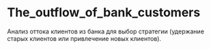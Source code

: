 # The_outflow_of_bank_customers
Анализ оттока клиентов из банка для выбор стратегии (удержание старых клиентов или привлечение новых клиентов).
